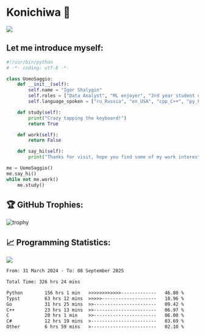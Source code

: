 # Konichiwa 👋
![](https://komarev.com/ghpvc/?username=IgorFandre&color=brightgreen)

## Let me introduce myself:
```py
#!/usr/bin/python
# -*- coding: utf-8 -*-

class UomoSaggio:
    def __init__(self):
        self.name = "Igor Shalygin"
        self.roles = ["Data Analyst", "ML enjoyer", "3rd year student of MIPT"]
        self.language_spoken = ["ru_Russia", "en_USA", "cpp_C++", "py_Python", "go_Golang"]

    def study(self):
        print("Crazy tapping the keyboard!")
        return True

    def work(self):
        return False

    def say_hi(self):
        print("Thanks for visit, hope you find some of my work interesting.")

me = UomoSaggio()
me.say_hi()
while not me.work()
    me.study()
```

## 🏆 GitHub Trophies:
![trophy](https://github-profile-trophy.vercel.app/?username=IgorFandre&title=MultiLanguage,Repositories,Commits,Experience,PullRequest,Reviews)

## 📈 Programming Statistics:

![](https://github-profile-summary-cards.vercel.app/api/cards/profile-details?username=IgorFandre&theme=solarized_dark)

<!--START_SECTION:waka-->

```txt
From: 31 March 2024 - To: 08 September 2025

Total Time: 326 hrs 24 mins

Python        156 hrs 1 min   >>>>>>>>>>>>-------------   46.80 %
Typst         63 hrs 12 mins  >>>>>--------------------   18.96 %
Go            31 hrs 25 mins  >>-----------------------   09.42 %
C++           23 hrs 13 mins  >>-----------------------   06.97 %
C             20 hrs 1 min    >>-----------------------   06.00 %
C#            12 hrs 19 mins  >------------------------   03.69 %
Other         6 hrs 59 mins   >------------------------   02.10 %
```

<!--END_SECTION:waka-->
